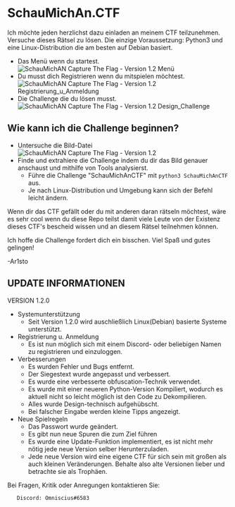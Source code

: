 # SchauMichAn.CTF
Ich möchte jeden herzlichst dazu einladen an meinem CTF teilzunehmen. Versuche dieses Rätsel zu lösen.
Die einzige Voraussetzung: Python3 und eine Linux-Distribution die am besten auf Debian basiert. 

- Das Menü wenn du startest.
![SchauMichAN Capture The Flag - Version 1.2 Menü](https://github.com/Ar1sto/SchauMichAn_CTF/blob/main/vorschaubilder/menu_SchauMichAnCTF.png)
- Du musst dich Registrieren wenn du mitspielen möchtest.
![SchauMichAN Capture The Flag - Version 1.2 Registrierung_u_Anmeldung](https://github.com/Ar1sto/SchauMichAn_CTF/blob/main/vorschaubilder/registrierung_SchauMichAnCTF.png)
- Die Challenge die du lösen musst.
![SchauMichAN Capture The Flag - Version 1.2 Design_Challenge](https://github.com/Ar1sto/SchauMichAn_CTF/blob/main/vorschaubilder/SchauMichAnCTF.png)


## Wie kann ich die Challenge beginnen?
- Untersuche die Bild-Datei
![SchauMichAN Capture The Flag - Version 1.2](https://raw.githubusercontent.com/Ar1sto/SchauMichAn_CTF/main/SchauMichAnCTF1.2.0.png)
- Finde und extrahiere die Challenge indem du dir das Bild genauer anschaust und mithilfe von Tools analysierst.
   - Führe die Challenge "SchauMichAnCTF" mit `python3 SchauMichAnCTF` aus.
   - Je nach Linux-Distribution und Umgebung kann sich der Befehl leicht ändern.
 

Wenn dir das CTF gefällt oder du mit anderen daran rätseln möchtest, wäre es sehr cool wenn du diese Repo teilst damit viele
Leute von der Existenz dieses CTF's bescheid wissen und an diesem Rätsel teilnehmen können.

Ich hoffe die Challenge fordert dich ein bisschen. Viel Spaß und gutes gelingen!

-Ar1sto

## UPDATE INFORMATIONEN

VERSION 1.2.0

- Systemunterstützung
   - Seit Version 1.2.0 wird auschließlich Linux(Debian) basierte Systeme unterstützt.  
- Registrierung u. Anmeldung
   - Es ist nun möglich sich mit einem Discord- oder beliebigen Namen zu registrieren und einzuloggen.
- Verbesserungen
   - Es wurden Fehler und Bugs entfernt.
   - Der Siegestext wurde angepasst und verbessert.
   - Es wurde eine verbesserte obfuscation-Technik verwendet.
   - Es wurde mit einer neueren Python-Version Kompiliert, wodurch es aktuell nicht so leicht möglich ist den Code zu Dekompilieren.
   - Alles wurde Design-technisch aufgehübscht.
   - Bei falscher Eingabe werden kleine Tipps angezeigt.
- Neue Spielregeln
   - Das Passwort wurde geändert.
   - Es gibt nun neue Spuren die zum Ziel führen
   - Es wurde eine Update-Funktion implementiert, es ist nicht mehr nötig jede neue Version selber Herunterzuladen.
   - Jede neue Version wird eine eigene CTF für sich sein mit großen als auch kleinen Veränderungen. Behalte also alte Versionen lieber und betrachte sie als Trophäen.

Bei Fragen, Kritik oder Anregungen kontaktieren Sie: 

       Discord: Omniscius#6583 
